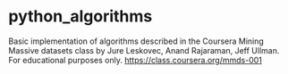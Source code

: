 python_algorithms
=================

Basic implementation of algorithms described in the Coursera Mining Massive datasets class by Jure Leskovec, Anand Rajaraman, Jeff Ullman. For educational purposes only.
https://class.coursera.org/mmds-001
